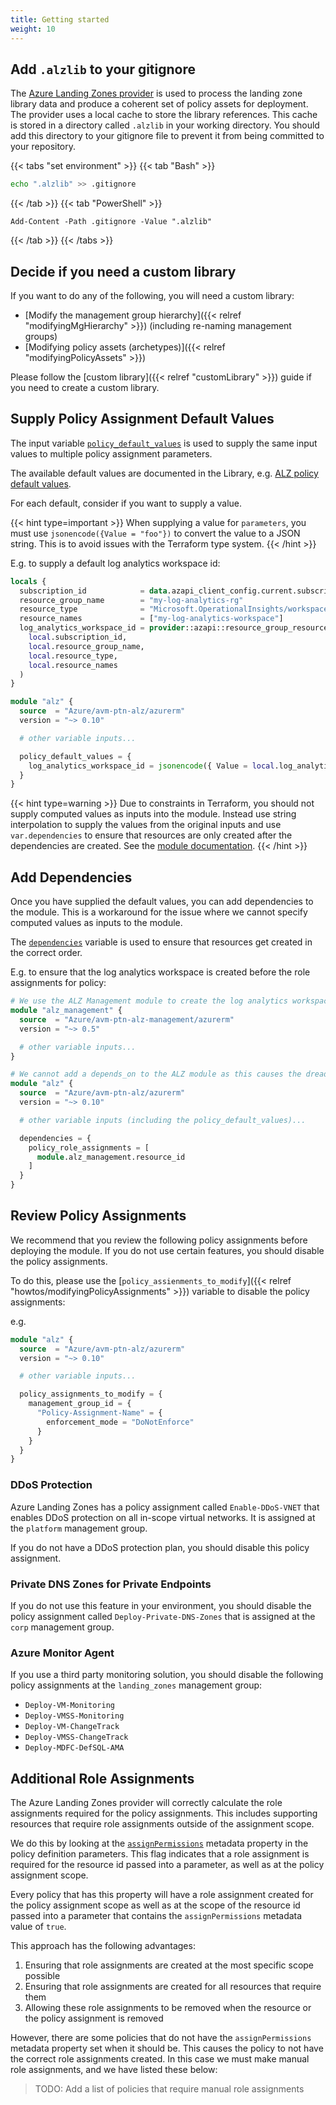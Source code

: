 ```yaml
---
title: Getting started
weight: 10
---
```


## Add `.alzlib` to your gitignore

The [Azure Landing Zones provider](https://registry.terraform.io/providers/Azure/alz/latest/docs) is used to process the landing zone library data and produce a coherent set of policy assets for deployment.
The provider uses a local cache to store the library references.
This cache is stored in a directory called `.alzlib` in your working directory.
You should add this directory to your gitignore file to prevent it from being committed to your repository.

{{< tabs "set environment" >}}
{{< tab "Bash" >}}

```bash
echo ".alzlib" >> .gitignore
```

{{< /tab >}}
{{< tab "PowerShell" >}}

```pwsh
Add-Content -Path .gitignore -Value ".alzlib"
```

{{< /tab >}}
{{< /tabs >}}

## Decide if you need a custom library

If you want to do any of the following, you will need a custom library:

- [Modify the management group hierarchy]({{< relref "modifyingMgHierarchy" >}}) (including re-naming management groups)
- [Modifying policy assets (archetypes)]({{< relref "modifyingPolicyAssets" >}})

Please follow the [custom library]({{< relref "customLibrary" >}}) guide if you need to create a custom library.

## Supply Policy Assignment Default Values

The input variable [`policy_default_values`](https://github.com/Azure/terraform-azurerm-avm-ptn-alz?tab=readme-ov-file#input_policy_default_values) is used to supply the same input values to multiple policy assignment parameters.

The available default values are documented in the Library, e.g. [ALZ policy default values](https://github.com/Azure/Azure-Landing-Zones-Library/tree/main/platform/alz#policy-default-values).

For each default, consider if you want to supply a value.

{{< hint type=important >}}
When supplying a value for `parameters`, you must use `jsonencode({Value = "foo"})` to convert the value to a JSON string. This is to avoid issues with the Terraform type system.
{{< /hint >}}

E.g. to supply a default log analytics workspace id:

```terraform
locals {
  subscription_id            = data.azapi_client_config.current.subscription_id
  resource_group_name        = "my-log-analytics-rg"
  resource_type              = "Microsoft.OperationalInsights/workspaces"
  resource_names             = ["my-log-analytics-workspace"]
  log_analytics_workspace_id = provider::azapi::resource_group_resource_id(
    local.subscription_id,
    local.resource_group_name,
    local.resource_type,
    local.resource_names
  )
}

module "alz" {
  source  = "Azure/avm-ptn-alz/azurerm"
  version = "~> 0.10"

  # other variable inputs...

  policy_default_values = {
    log_analytics_workspace_id = jsonencode({ Value = local.log_analytics_workspace_id })
  }
}
```

{{< hint type=warning >}}
Due to constraints in Terraform, you should not supply computed values as inputs into the module.
Instead use string interpolation to supply the values from the original inputs and use `var.dependencies` to ensure that resources are only created after the dependencies are created.
See the [module documentation](https://github.com/Azure/terraform-azurerm-avm-ptn-alz?tab=readme-ov-file#unknown-values--depends-on).
{{< /hint >}}

## Add Dependencies

Once you have supplied the default values, you can add dependencies to the module.
This is a workaround for the issue where we cannot specify computed values as inputs to the module.

The [`dependencies`](https://github.com/Azure/terraform-azurerm-avm-ptn-alz/tree/7259da7ffa9e88c35bf56f960ff0a71d5ccbc93b?tab=readme-ov-file#input_dependencies) variable is used to ensure that resources get created in the correct order.

E.g. to ensure that the log analytics workspace is created before the role assignments for policy:

```terraform
# We use the ALZ Management module to create the log analytics workspace
module "alz_management" {
  source  = "Azure/avm-ptn-alz-management/azurerm"
  version = "~> 0.5"

  # other variable inputs...
}

# We cannot add a depends_on to the ALZ module as this causes the dreaded 'known after apply' issue with for_each, so we use the dependencies variable instead.
module "alz" {
  source  = "Azure/avm-ptn-alz/azurerm"
  version = "~> 0.10"

  # other variable inputs (including the policy_default_values)...

  dependencies = {
    policy_role_assignments = [
      module.alz_management.resource_id
    ]
  }
}
```

## Review Policy Assignments

We recommend that you review the following policy assignments before deploying the module.
If you do not use certain features, you should disable the policy assignments.

To do this, please use the [`policy_assienments_to_modify`]({{< relref "howtos/modifyingPolicyAssignments" >}}) variable to disable the policy assignments:

e.g.

```terraform
module "alz" {
  source  = "Azure/avm-ptn-alz/azurerm"
  version = "~> 0.10"

  # other variable inputs...

  policy_assignments_to_modify = {
    management_group_id = {
      "Policy-Assignment-Name" = {
        enforcement_mode = "DoNotEnforce"
      }
    }
  }
}
```

### DDoS Protection

Azure Landing Zones has a policy assignment called `Enable-DDoS-VNET` that enables DDoS protection on all in-scope virtual networks.
It is assigned at the `platform` management group.

If you do not have a DDoS protection plan, you should disable this policy assignment.

### Private DNS Zones for Private Endpoints

If you do not use this feature in your environment, you should disable the policy assignment called `Deploy-Private-DNS-Zones` that is assigned at the `corp` management group.

### Azure Monitor Agent

If you use a third party monitoring solution, you should disable the following policy assignments at the `landing_zones` management group:

- `Deploy-VM-Monitoring`
- `Deploy-VMSS-Monitoring`
- `Deploy-VM-ChangeTrack`
- `Deploy-VMSS-ChangeTrack`
- `Deploy-MDFC-DefSQL-AMA`

## Additional Role Assignments

The Azure Landing Zones provider will correctly calculate the role assignments required for the policy assignments.
This includes supporting resources that require role assignments outside of the assignment scope.

We do this by looking at the [`assignPermissions`](https://learn.microsoft.com/azure/governance/policy/concepts/definition-structure-parameters?branch=main&branchFallbackFrom=pr-en-us-292127#parameter-properties) metadata property in the policy definition parameters.
This flag indicates that a role assignment is required for the resource id passed into a parameter, as well as at the policy assignment scope.

Every policy that has this property will have a role assignment created for the policy assignment scope as well as at the scope of the resource id passed into a parameter that contains the `assignPermissions` metadata value of `true`.

This approach has the following advantages:

1. Ensuring that role assignments are created at the most specific scope possible
1. Ensuring that role assignments are created for all resources that require them
1. Allowing these role assignments to be removed when the resource or the policy assignment is removed

However, there are some policies that do not have the `assignPermissions` metadata property set when it should be.
This causes the policy to not have the correct role assignments created.
In this case we must make manual role assignments, and we have listed these below:

> TODO: Add a list of policies that require manual role assignments
